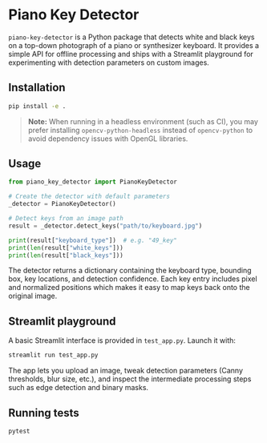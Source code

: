 # Piano Key Detector

`piano-key-detector` is a Python package that detects white and black keys on a top-down photograph of a piano or synthesizer keyboard. It provides a simple API for offline processing and ships with a Streamlit playground for experimenting with detection parameters on custom images.

## Installation

```bash
pip install -e .
```

> **Note:** When running in a headless environment (such as CI), you may prefer
> installing `opencv-python-headless` instead of `opencv-python` to avoid
> dependency issues with OpenGL libraries.

## Usage

```python
from piano_key_detector import PianoKeyDetector

# Create the detector with default parameters
_detector = PianoKeyDetector()

# Detect keys from an image path
result = _detector.detect_keys("path/to/keyboard.jpg")

print(result["keyboard_type"])  # e.g. "49_key"
print(len(result["white_keys"]))
print(len(result["black_keys"]))
```

The detector returns a dictionary containing the keyboard type, bounding box, key locations, and detection confidence. Each key entry includes pixel and normalized positions which makes it easy to map keys back onto the original image.

## Streamlit playground

A basic Streamlit interface is provided in `test_app.py`. Launch it with:

```bash
streamlit run test_app.py
```

The app lets you upload an image, tweak detection parameters (Canny thresholds, blur size, etc.), and inspect the intermediate processing steps such as edge detection and binary masks.

## Running tests

```bash
pytest
```
